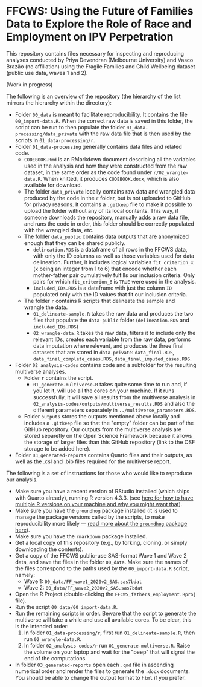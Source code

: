 # FFCWS: Using the Future of Families Data to Explore the Role of Race and Employment on IPV Perpetration

This repository contains files necessary for inspecting and reproducing analyses conducted by Priya Devendran (Melbourne University) and Vasco Brazão (no affiliation) using the Fragile Families and Child Wellbeing dataset (public use data, waves 1 and 2).

(Work in progress)

The following is an overview of the repository (the hierarchy of the list mirrors the hierarchy within the directory):

-   Folder `00_data` is meant to facilitate reproducibility. It contains the file `00_import-data.R`. When the correct raw data is saved in this folder, the script can be run to then populate the folder `01_data-processing/data_private` with the raw data file that is then used by the scripts in `01_data-processing/r`.
-   Folder `01_data-processing` generally contains data files and related code.
    -   `CODEBOOK.Rmd` is an RMarkdown document describing all the variables used in the analysis and how they were constructed from the raw dataset, in the same order as the code found under `r/02_wrangle-data.R`. When knitted, it produces `CODEBOOK.docx`, which is also available for download.
    -   The folder `data_private` locally contains raw data and wrangled data produced by the code in the `r` folder, but is not uploaded to GitHub for privacy reasons. It contains a `.gitkeep` file to make it possible to upload the folder without any of its local contents. This way, if someone downloads the repository, manually adds a raw data file, and runs the code in order, this folder should be correctly populated with the wrangled data, etc.
    -   The folder `data_public` contains data outputs that are anonymized enough that they can be shared publicly.
        -   `delineation.RDS` is a dataframe of all rows in the FFCWS data, with only the ID columns as well as those variables used for data delineation. Further, it includes logical variables `fit_criterion_x` (x being an integer from 1 to 6) that encode whether each mother-father pair cumulatively fulfills our inclusion criteria. Only pairs for which `fit_criterion_6` is `TRUE` were used in the analysis.
        -   `included_IDs.RDS` is a dataframe with just the column `ID` populated only with the ID values that fit our inclusion criteria.
    -   The folder `r` contains R scripts that delineate the sample and wrangle the data.
        -   `01_delineate-sample.R` takes the raw data and produces the two files that populate the `data-public` folder (`delineation.RDS` and `included_IDs.RDS`)
        -   `02_wrangle-data.R` takes the raw data, filters it to include only the relevant IDs, creates each variable from the raw data, performs data imputation where relevant, and produces the three final datasets that are stored in `data-private`: `data_final.RDS`, `data_final_complete_cases.RDS`, `data_final_imputed_cases.RDS`.
-   Folder `02_analysis-codes` contains code and a subfolder for the resulting multiverse analyses.
    -   Folder `r` contains the script.
        -   `01_generate-multiverse.R` takes quite some time to run and, if you let it, will use all the cores on your machine. If it runs successfully, it will save all results from the multiverse analysis in `02_analysis-codes/outputs/multiverse_results.RDS` and also the different parameters separately in `../multiverse_parameters.RDS`.
    -   Folder `outputs` stores the outputs mentioned above locally and includes a `.gitkeep` file so that the "empty" folder can be part of the GitHub repository. Our outputs from the multiverse analysis are stored separetly on the Open Science Framework because it allows the storage of larger files than this GitHub repository (link to the OSF storage to be added here).
-   Folder `03_generated-reports` contains Quarto files and their outputs, as well as the .csl and .bib files required for the multiverse report.

The following is a set of instructions for those who would like to reproduce our analysis.

-   Make sure you have a recent version of RStudio installed (which ships with Quarto already), running R version 4.3.3. (see [here for how to have multiple R versions on your machine and why you might want that](https://groundhogr.com/many)).
-   Make sure you have the `groundhog` package installed (it is used to manage the package versions called by the scripts, to make reproducibility more likely — [read more about the `groundhog` package here](https://datacolada.org/100)).
-   Make sure you have the `rmarkdown` package installed.
-   Get a local copy of this repository (e.g., by forking, cloning, or simply downloading the contents).
-   Get a copy of the FFCWS public-use SAS-format Wave 1 and Wave 2 data, and save the files in the folder `00_data`. Make sure the names of the files correspond to the paths used by the `00_import-data.R` script, namely:
    -   Wave 1: `00_data/FF_wave1_2020v2_SAS.sas7bdat`
    -   Wave 2: `00_data/FF_wave2_2020v2_SAS.sas7bdat`
-   Open the R Project (double-clicking the `FFCWS_fathers_employment.Rproj` file).
-   Run the script `00_data/00_import-data.R`.
-   Run the remaining scripts in order. Beware that the script to generate the multiverse will take a while and use all available cores. To be clear, this is the intended order:
    1.  In folder `01_data-processing/r`, first run `01_delineate-sample.R`, then run `02_wrangle-data.R`.
    2.  In folder `02_analysis-codes/r` run `01_generate-multiverse.R`. Raise the volume on your laptop and wait for the "beep" that will signal the end of the computations.
-   In folder `03_generated-reports` open each `.qmd` file in ascending numerical order and render the files to generate the `.docx` documents. You should be able to change the output format to `html` if you prefer.
